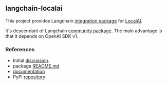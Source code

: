 ## langchain-localai

This project provides Langchain [integration package](https://python.langchain.com/docs/contributing/how_to/integrations/) for [LocalAI](https://localai.io/features/embeddings/).

It's descendant of Langchain [community package](https://python.langchain.com/docs/integrations/text_embedding/localai/). 
The main advantage is that it depends on OpenAI SDK v1.

### References

 - Initial [discussion](https://github.com/langchain-ai/langchain/pull/22399#issuecomment-2537387476).  
 - package [README.md](./libs/localai/README.md)
 - [documentation](./libs/localai/docs/localai_embeddings.ipynb)
 - PyPi [repository](https://pypi.org/project/langchain-localai)
